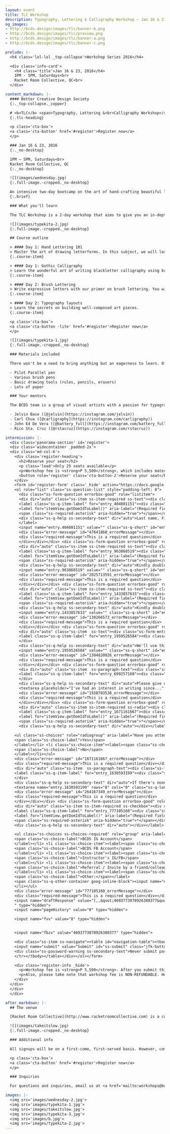 ```yaml
---
layout: event
title: TLC Workshop
description: Typography, Lettering & Calligraphy Workshop — Jan 16 & 23, 2016
og_images:
- http://bcds.design/images/tlc/banner-b.png
- http://bcds.design/images/tlc/preview.png
- http://bcds.design/images/tlc/banner-a.png
- http://bcds.design/images/tlc/banner-c.png

prelude: |-
  <h4 class='lol-lol _top-collapse'>Workshop Series 2016</h4>

  <div class='info-card'>
    <h4 class='title'>Jan 16 & 23, 2016</h4>
    1PM - 5PM, Saturdays<br>
    Racket Room Collective, QC<br>
  </div>

content_markdown: |-
  #### Better Creative Design Society
  {:._top-collapse._copper}

  # <b>TLC</b> <span>Typography, Lettering &<br>Calligraphy Workshop</span>
  {:.tlc-heading}

  <p class='cta-box'>
  <a class='cta-button' href='#register'>Register now</a>
  </p>

  ### Jan 16 & 23, 2016
  {:._no-desktop}

  1PM — 5PM, Saturdays<br>
  Racket Room Collective, QC
  {:._no-desktop}

  ![](images/wednesday.jpg)
  {:.full-image.-cropped._no-desktop}

  An intensive two-day bootcamp on the art of hand-crafting beautiful letters—materials included.
  {:.brief}

  ### What you'll learn

  The TLC Workshop is a 2-day workshop that aims to give you an in-depth view at letters and what certain styles represent. In this workshop, we will share to you the basic foundations of different letterforms as well as design and layout considerations when doing typography, lettering, and calligraphy pieces. The workshop will focus on hand lettering, brush lettering, Gothic calligraphy, and layout & design along with exercises and projects that will cater to the topics.

  ![](images/typekita-2.jpg)
  {:.full-image.-cropped._no-desktop}

  ## Course outline

  > #### Day 1: Hand Lettering 101
  > Master the art of drawing letterforms. In this subject, we will learn the principles of typography and how they can be applied to make dramatic lettering pieces by hand.
  {:.course-item}

  > #### Day 1: Gothic Calligraphy
  > Learn the wonderful art of writing blackletter calligraphy using broad-nibbed pens. We will be providing [Parallel Pens](http://pilotpen.us/categories/calligraphy-pens/parallel-pen/) as part of the workshop materials.
  {:.course-item}

  > #### Day 2: Brush Lettering
  > Write expressive letters with our primer on brush lettering. You will learn how to maximize the use brushes and brush pens to draw eloquent script letters.
  {:.course-item}

  > #### Day 2: Typography layouts
  > Learn the secrets on building well-composed art pieces.
  {:.course-item}

  <p class='cta-box'>
  <a class='cta-button -lite' href='#register'>Register now</a>
  </p>

  ![](images/typekita-1.jpg)
  {:.full-image.-cropped._no-desktop}

  ### Materials included

  There won't be a need to bring anything but an eagerness to learn. Of course, you're more than welcome to bring your own tools too, if you prefer! We will be providing the following materials, hand-picked by the BCDS team:

  - Pilot Parallel pen
  - Various brush pens
  - Basic drawing tools (rules, pencils, erasers)
  - Lots of paper

  ### Your mentors

  The BCDS team is a group of visual artists with a passion for typography. We are:

  - Jelvin Base ([@jelvin](https://instagram.com/jelvin))
  - Carl Chua ([@carligraphy](https://instagram.com/carligraphy))
  - John Ed De Vera ([@battery_full](https://instagram.com/battery_full))
  - Rico Sta. Cruz ([@rstacruz](https://instagram.com/rstacruz))

intermission: |-
  <div class='panorama-section' id='register'>
  <div class='widecontainer _padded-2x'>
  <div class='md-col-6'>
    <div class='register-heading'>
      <h2>Reserve your seat</h2>
      <p class='lead'>Only 25 seats available</p>
      <p>Workshop fee is <strong>P 5,500</strong>, which includes materials, worksheets, food and other goodies. We accept payments over bank deposit.</p>
      <button role='register' class='cta-button-2'>Reserve your seat</button>
    </div>
    <form id='register-form' class='_hide' action="https://docs.google.com/forms/d/1eWR3AyJ-7Mb8nK5vjkyr_bitMK27pBbZnVzrdqSz1zE/formResponse?embedded=true" method="POST" id="ss-form" target="_self">
    <ol role="list" class="ss-question-list" style="padding-left: 0">
      <div class="ss-form-question errorbox-good" role="listitem">
      <div dir="auto" class="ss-item ss-item-required ss-text"><div class="ss-form-entry">
      <label class="ss-q-item-label" for="entry_404801151"><div class="ss-q-title">Name
      <label for="itemView.getDomIdToLabel()" aria-label="(Required field)"></label>
      <span class="ss-required-asterisk" aria-hidden="true">*</span></div>
      <div class="ss-q-help ss-secondary-text" dir="auto">Last name, First name</div></label>
      </label>
      <input name="entry.404801151" value="" class="ss-q-short" id="entry_404801151" dir="auto" aria-label="Name LAST NAME, FIRST NAME " aria-required="true" required="" title="" type="text">
      <div class="error-message" id="47641860_errorMessage"></div>
      <div class="required-message">This is a required question</div>
      </div></div></div> <div class="ss-form-question errorbox-good" role="listitem">
      <div dir="auto" class="ss-item ss-item-required ss-text"><div class="ss-form-entry">
      <label class="ss-q-item-label" for="entry_963868519"><div class="ss-q-title">Mobile Number
      <label for="itemView.getDomIdToLabel()" aria-label="(Required field)"></label>
      <span class="ss-required-asterisk" aria-hidden="true">*</span></div>
      <div class="ss-q-help ss-secondary-text" dir="auto">Kindly double check your details.</div></label>
      <input name="entry.963868519" value="" class="ss-q-short" id="entry_963868519" dir="auto" aria-label="Mobile Number Kindly double check your details. " aria-required="true" required="" title="" type="text">
      <div class="error-message" id="2025713591_errorMessage"></div>
      <div class="required-message">This is a required question</div>
      </div></div></div> <div class="ss-form-question errorbox-good" role="listitem">
      <div dir="auto" class="ss-item ss-item-required ss-text"><div class="ss-form-entry">
      <label class="ss-q-item-label" for="entry_1433857633"><div class="ss-q-title">Email Address
      <label for="itemView.getDomIdToLabel()" aria-label="(Required field)"></label>
      <span class="ss-required-asterisk" aria-hidden="true">*</span></div>
      <div class="ss-q-help ss-secondary-text" dir="auto">Kindly double check your details.</div></label>
      <input name="entry.1433857633" value="" class="ss-q-short" id="entry_1433857633" dir="auto" aria-label="Email Address   Kindly double check your details. " aria-required="true" required="" title="" type="text">
      <div class="error-message" id="130266573_errorMessage"></div>
      <div class="required-message">This is a required question</div>
      </div></div></div> <div class="ss-form-question errorbox-good" role="listitem">
      <div dir="auto" class="ss-item  ss-text"><div class="ss-form-entry">
      <label class="ss-q-item-label" for="entry_1959526584"><div class="ss-q-title">Alternate Email Address
      </div>
      <div class="ss-q-help ss-secondary-text" dir="auto">We'll use this email in case your primary email can't be contacted.</div></label>
      <input name="entry.1959526584" value="" class="ss-q-short" id="entry_1959526584" dir="auto" aria-label="Alternate Email Address  We'll use this email in case your primary email can't be contacted. " title="" type="text">
      <div class="error-message" id="1304820026_errorMessage"></div>
      <div class="required-message">This is a required question</div>
      </div></div></div> <div class="ss-form-question errorbox-good" role="listitem">
      <div dir="auto" class="ss-item  ss-paragraph-text"><div class="ss-form-entry">
      <label class="ss-q-item-label" for="entry_699257160"><div class="ss-q-title">Typography, Lettering and Calligraphy Proficiency
      </div>
      <div class="ss-q-help ss-secondary-text" dir="auto">Please give us a short description about your experience in typography, lettering, and/or calligraphy. e.g. left-handed, advanced proficiency in brush lettering.</div></label>
      <textarea placeholder="I've had an interest in writing since..." name="entry.699257160" rows="8" cols="0" class="ss-q-long" id="entry_699257160" dir="auto" aria-label="Typography, Lettering and Calligraphy Proficiency Please give us a short description about your experience in typography, lettering, and/or calligraphy. e.g. left-handed, advanced proficiency in brush lettering. "></textarea>
      <div class="error-message" id="1550703538_errorMessage"></div>
      <div class="required-message">This is a required question</div>
      </div></div></div> <div class="ss-form-question errorbox-good" role="listitem">
      <div dir="auto" class="ss-item ss-item-required ss-radio"><div class="ss-form-entry">
      <label class="ss-q-item-label" for="entry_1671161667"><div class="ss-q-title">Have you attended any typography, lettering and/or calligraphy related workshops before?
      <label for="itemView.getDomIdToLabel()" aria-label="(Required field)"></label>
      <span class="ss-required-asterisk" aria-hidden="true">*</span></div>
      <div class="ss-q-help ss-secondary-text" dir="auto"></div></label>

    <ul class="ss-choices" role="radiogroup" aria-label="Have you attended any typography, lettering and/or calligraphy related workshops before?  "><li class="ss-choice-item"><label><span class="ss-choice-item-control goog-inline-block"><input name="entry.1666934103" value="Yes" id="group_1666934103_1" role="radio" class="ss-q-radio" aria-label="Yes" required="" aria-required="true" type="radio"></span>
    <span class="ss-choice-label">Yes</span>
    </label></li> <li class="ss-choice-item"><label><span class="ss-choice-item-control goog-inline-block"><input name="entry.1666934103" value="No" id="group_1666934103_2" role="radio" class="ss-q-radio" aria-label="No" required="" aria-required="true" type="radio"></span>
    <span class="ss-choice-label">No</span>
    </label></li></ul>
    <div class="error-message" id="1671161667_errorMessage"></div>
    <div class="required-message">This is a required question</div></div></div></div> <div class="ss-form-question errorbox-good" role="listitem">
    <div dir="auto" class="ss-item  ss-paragraph-text"><div class="ss-form-entry">
    <label class="ss-q-item-label" for="entry_1630593199"><div class="ss-q-title">If Yes, what are the workshops that you have attended?
    </div>
    <div class="ss-q-help ss-secondary-text" dir="auto">If there's none, please input NA</div></label>
    <textarea name="entry.1630593199" rows="8" cols="0" class="ss-q-long" id="entry_1630593199" dir="auto" aria-label="If Yes, what are the workshops that you have attended? If there's none, please input NA "></textarea>
    <div class="error-message" id="264167349_errorMessage"></div>
    <div class="required-message">This is a required question</div>
    </div></div></div> <div class="ss-form-question errorbox-good" role="listitem">
    <div dir="auto" class="ss-item ss-item-required ss-checkbox"><div class="ss-form-entry">
    <label class="ss-q-item-label" for="entry_777105160"><div class="ss-q-title">How did you learn about the workshop?
    <label for="itemView.getDomIdToLabel()" aria-label="(Required field)"></label>
    <span class="ss-required-asterisk" aria-hidden="true">*</span></div>
    <div class="ss-q-help ss-secondary-text" dir="auto"></div></label>

    <ul class="ss-choices ss-choices-required" role="group" aria-label="How did you learn about the workshop?  "><li class="ss-choice-item"><label><span class="ss-choice-item-control goog-inline-block"><input name="entry.1199294931" value="BCDS IG Account" id="group_1199294931_1" role="checkbox" class="ss-q-checkbox" aria-required="true" type="checkbox"></span>
    <span class="ss-choice-label">BCDS IG Account</span>
    </label></li> <li class="ss-choice-item"><label><span class="ss-choice-item-control goog-inline-block"><input name="entry.1199294931" value="BCDS FB Account" id="group_1199294931_2" role="checkbox" class="ss-q-checkbox" aria-required="true" type="checkbox"></span>
    <span class="ss-choice-label">BCDS FB Account</span>
    </label></li> <li class="ss-choice-item"><label><span class="ss-choice-item-control goog-inline-block"><input name="entry.1199294931" value="Instructor's IG/FB" id="group_1199294931_3" role="checkbox" class="ss-q-checkbox" aria-required="true" type="checkbox"></span>
    <span class="ss-choice-label">Instructor's IG/FB</span>
    </label></li> <li class="ss-choice-item"><label><span class="ss-choice-item-control goog-inline-block"><input name="entry.1199294931" value="Referral / Invite by a friend/colleague" id="group_1199294931_4" role="checkbox" class="ss-q-checkbox" aria-required="true" type="checkbox"></span>
    <span class="ss-choice-label">Referral / Invite by a friend/colleague</span>
    </label></li> <li class="ss-choice-item"><label><span class="ss-choice-item-control goog-inline-block"><input name="entry.1199294931" value="__other_option__" id="group_1199294931_5" role="checkbox" class="ss-q-checkbox ss-q-other-toggle" aria-required="true" type="checkbox"></span>
    <span class="ss-choice-label">Other:</span></label>
    <span class="ss-q-other-container goog-inline-block"><input name="entry.1199294931.other_option_response" value="" class="ss-q-other" id="entry_1199294931_other_option_response" dir="auto" aria-label="Other" type="text"></span>
    </li></ul>
    <div class="error-message" id="777105160_errorMessage"></div>
    <div class="required-message">This is a required question</div></div></div></div>
    <input name="draftResponse" value="[,,&quot;4693773078926380377&quot;]
    " type="hidden">
    <input name="pageHistory" value="0" type="hidden">

    <input name="fvv" value="0" type="hidden">


    <input name="fbzx" value="4693773078926380377" type="hidden">

    <div class="ss-item ss-navigate"><table id="navigation-table"><tbody><tr><td class="ss-form-entry goog-inline-block" id="navigation-buttons" dir="ltr">
    <input name="submit" value="Submit" id="ss-submit" class="jfk-button jfk-button-action " type="submit">
    <div class="ss-password-warning ss-secondary-text">Never submit passwords through Google Forms.</div></td>
    </tr></tbody></table></div></ol></form>

    <div class='register-info _hide'>
      <p>Workshop fee is <strong>P 5,500</strong>. After you submit this form, we'll contact you in 48 hours with instructions on bank deposit payment.</p>
      <p>Also, please take note that workshop fee is NON-REFUNDABLE. However, in the event that one needs to back out/withdraw from the class, the fee may be transferable to another person and can be used on the same workshop date. It is the responsibility of the withdrawing student to look for his/her replacement and to provide the organizer with the substitute student's information.</p>
    </div>
  </div>
  </div>
  </div>

after_markdown: |-
  ## The venue

  [Racket Room Collective](http://www.racketroomcollective.com) is a coworking space in Quezon City ([view map](https://goo.gl/maps/82mduWgtmTP2)). Located along Sgt Esguerra Avenue, it's the perfect place for creative gatherings.

  ![](images/takeitslow.jpg)
  {:.full-image.-cropped._no-desktop}

  ### Additional info

  All signups will be on a first-come, first-served basis. However, completing this registration does not guarantee a seat for you. Upon registration, participants will be emailed payment details. Registrants will have 3 days to complete their payment in order to secure their slot for the session. Non-payment within the provided period will mean forfeiting one's slot. Please note that there will be only a number of slots for the workshop.

  <p class='cta-box'>
  <a class='cta-button' href='#register'>Register now</a>
  </p>

  ### Inquiries

  For questions and inquiries, email us at <a href='mailto:workshops@bcds.design'>workshops@bcds.design</a>.

images: |-
  <img src='images/wednesday-2.jpg'>
  <img src='images/typekita-1.jpg'>
  <img src='images/takeitslow.jpg'>
  <img src='images/typekita-3.jpg'>
  <img src='images/b.jpg'>
  <img src='images/typekita-2.jpg'>
---
```

